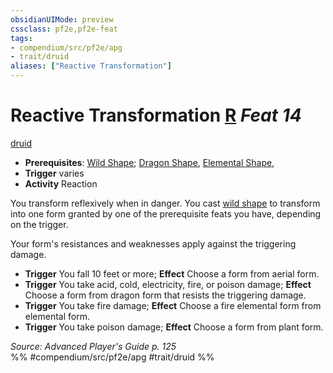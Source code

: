 ```yaml
---
obsidianUIMode: preview
cssclass: pf2e,pf2e-feat
tags:
- compendium/src/pf2e/apg
- trait/druid
aliases: ["Reactive Transformation"]
---
```

# Reactive Transformation  [R](chapter-9-playing-the-game.md#Actions "Reaction") *Feat 14*  
[druid](Reference/Rules/Traits/druid.md "Druid Class Trait")  

- **Prerequisites**: [Wild Shape](Reference/Compendium/Feats/wild-shape.md); [Dragon Shape](dragon-shape.md), [Elemental Shape](elemental-shape.md),
- **Trigger** varies
- **Activity** Reaction

You transform reflexively when in danger. You cast [wild shape](Reference/Compendium/Spells/wild-shape.md) to transform into one form granted by one of the prerequisite feats you have, depending on the trigger.

Your form's resistances and weaknesses apply against the triggering damage.

- **Trigger** You fall 10 feet or more; **Effect** Choose a form from aerial form.
- **Trigger** You take acid, cold, electricity, fire, or poison damage; **Effect** Choose a form from dragon form that resists the triggering damage.
- **Trigger** You take fire damage; **Effect** Choose a fire elemental form from elemental form.
- **Trigger** You take poison damage; **Effect** Choose a form from plant form.

*Source: Advanced Player's Guide p. 125*  
%% #compendium/src/pf2e/apg #trait/druid %%